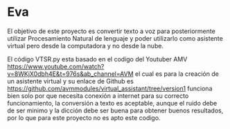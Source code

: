 # Eva

El objetivo de este proyecto es convertir texto a voz para posteriormente utilizar Procesamiento Natural de lenguaje y poder utilizarlo como asistente virtual pero desde la computadora y no desde la nube.

El código VTSR.py esta basado en el codigo del Youtuber AMV https://www.youtube.com/watch?v=8WKjX0dbh4E&t=976s&ab_channel=AVM el cual es para la creación de un asistente virtual y su enlace de Github es https://github.com/avmmodules/virtual_assistant/tree/version1 funciona bien solo por que necesita conexión a internet para su correcto funcionamiento, la conversión a texto es aceptable, aunque el ruido debe de ser minimo y la dicción debe ser buena para obtener buenos resultados, por lo que para este proyecto no es apto este codigo.
